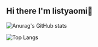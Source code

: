 ## Hi there I'm listyaomi👋

![Anurag's GitHub stats](https://github-readme-stats.vercel.app/api?username=listyaomii&show_icons=true&theme=radical)

![Top Langs](https://github-readme-stats.vercel.app/api/top-langs/?username=listyaomii&layout=compact)
